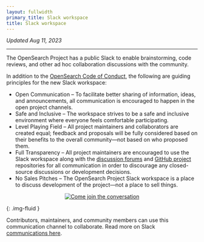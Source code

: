 ```yaml
---
layout: fullwidth
primary_title: Slack workspace
title: Slack workspace
---
```


_Updated Aug 11, 2023_

---

The OpenSearch Project has a public Slack to enable brainstorming, code reviews, and other ad hoc collaboration discussions with the community. 

In addition to the [OpenSearch Code of Conduct](https://opensearch.org/codeofconduct.html), the following are guiding principles for the new Slack workspace: 

* Open Communication – To facilitate better sharing of information, ideas, and announcements, all communication is encouraged to happen in the open project channels.
* Safe and Inclusive – The workspace strives to be a safe and inclusive environment where everyone feels comfortable participating.
* Level Playing Field – All project maintainers and collaborators are created equal; feedback and proposals will be fully considered based on their benefits to the overall community—not based on who proposed them.
* Full Transparency – All project maintainers are encouraged to use the Slack workspace along with the [discussion forums](https://forum.opensearch.org/) and [GitHub project](http://github.com/opensearch-project) repositories for all communication in order to discourage any closed-source discussions or development decisions. 
* No Sales Pitches – The OpenSearch Project Slack workspace is a place to discuss development of the project—not a place to sell things.

<p><a href="https://join.slack.com/t/opensearch/shared_invite/zt-2142k7k0j-4YZBfPg_yqOUf907M9ThKA"><center><img src="/assets/media/community/slack-joinetheconvo.png" alt="Come join the conversation"></center></a></p> {: .img-fluid }


Contributors, maintainers, and community members can use this communication channel to collaborate. 
Read more on Slack [communications here](https://github.com/opensearch-project/.github/blob/main/COMMUNICATIONS.md).


<br />

